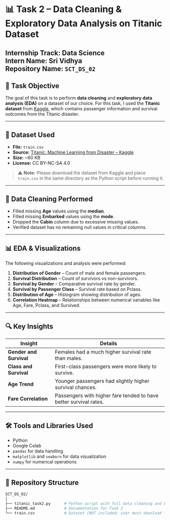 # 📊 Task 2 – Data Cleaning & Exploratory Data Analysis on Titanic Dataset
**Internship Track:** Data Science  
**Intern Name:** Sri Vidhya  
**Repository Name:** `SCT_DS_02`
---
## 📝 Task Objective
The goal of this task is to perform **data cleaning** and **exploratory data analysis (EDA)** on a dataset of our choice. For this task, I used the **Titanic dataset** from [Kaggle](https://www.kaggle.com/competitions/titanic/data), which contains passenger information and survival outcomes from the Titanic disaster.

---
## 📁 Dataset Used

- **File:** `train.csv`
- **Source:** [Titanic: Machine Learning from Disaster – Kaggle](https://www.kaggle.com/competitions/titanic/data)
- **Size:** ~60 KB
- **License:** CC BY-NC-SA 4.0
> ⚠️ **Note:** Please download the dataset from Kaggle and place `train.csv` in the same directory as the Python script before running it.
---
## 🧹 Data Cleaning Performed
- Filled missing **Age** values using the **median**.
- Filled missing **Embarked** values using the **mode**.
- Dropped the **Cabin** column due to excessive missing values.
- Verified dataset has no remaining null values in critical columns.
---
## 📊 EDA & Visualizations
The following visualizations and analysis were performed:
1. **Distribution of Gender** – Count of male and female passengers.
2. **Survival Distribution** – Count of survivors vs non-survivors.
3. **Survival by Gender** – Comparative survival rate by gender.
4. **Survival by Passenger Class** – Survival rate based on Pclass.
5. **Distribution of Age** – Histogram showing distribution of ages.
6. **Correlation Heatmap** – Relationships between numerical variables like Age, Fare, Pclass, and Survived.
---
## 🔍 Key Insights
| Insight | Details |
|--------|---------|
| **Gender and Survival** | Females had a much higher survival rate than males. |
| **Class and Survival** | First-class passengers were more likely to survive. |
| **Age Trend** | Younger passengers had slightly higher survival chances. |
| **Fare Correlation** | Passengers with higher fare tended to have better survival rates. |
---
## 🛠️ Tools and Libraries Used
- Python
- Google Colab
- `pandas` for data handling
- `matplotlib` and `seaborn` for data visualization
- `numpy` for numerical operations
---
## 📂 Repository Structure
```bash
SCT_DS_02/
│
├── titanic_task2.py      # Python script with full data cleaning and EDA code
├── README.md             # Documentation for Task 2
└── train.csv             # Dataset (NOT included; user must download from Kaggle)
